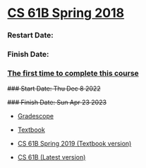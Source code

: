 # [CS 61B Spring 2018](https://sp18.datastructur.es)
### Restart Date: 
### Finish Date:  



### [The first time to complete this course](https://github.com/xuyanshi/cs61b-2018/tree/Dec2022_Apr2023)

~~### Start Date:   Thu Dec 8 2022~~

~~### Finish Date:  Sun Apr 23 2023~~



<!--

## Others
Proj 2 & 3 were skipped and needed to be done in the future.
-->

- [Gradescope](https://www.gradescope.com/courses/20666)

- [Textbook](https://joshhug.gitbooks.io/hug61b/)

- [CS 61B Spring 2019 (Textbook version)](https://sp19.datastructur.es)

- [CS 61B (Latest version)](http://datastructur.es)
